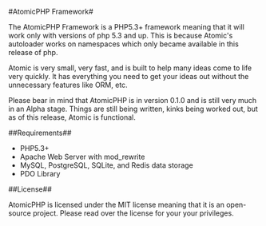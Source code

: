 #AtomicPHP Framework#

The AtomicPHP Framework is a PHP5.3+ framework meaning that it will work only with versions of php 5.3 and up. This is because Atomic's autoloader works on namespaces which only became available in this release of php.

Atomic is very small, very fast, and is built to help many ideas come to life very quickly. It has everything you need to get your ideas out without the unnecessary features like ORM, etc.

Please bear in mind that AtomicPHP is in version 0.1.0 and is still very much in an Alpha stage. Things are still being written, kinks being worked out, but as of this release, Atomic is functional.

##Requirements##

* PHP5.3+
* Apache Web Server with mod_rewrite
* MySQL, PostgreSQL, SQLite, and Redis data storage
* PDO Library

##License##

AtomicPHP is licensed under the MIT license meaning that it is an open-source project. Please read over the license for your your privileges. 